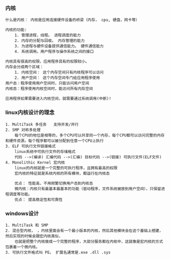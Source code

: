 ### 内核

    什么是内核： 内核是应用连接硬件设备的桥梁（内存， cpu, 硬盘，网卡等）

    内核的功能:  
        1. 管理进程，线程。 进程调度的能力
        2. 内存的分配与回收。 内存管理的能力
        3. 为进程与硬件设备提供通信能力。 硬件通信能力
        4. 系统调用。用户程序与操作系统之间的接口

    内核具有很高的权限，应用程序具有的权限较小。
    内存会分成两个区域：
        1. 内核空间： 这个内存空间只有内核程序可以访问
        2. 用户空间： 这个内存空间专门给应用程序使用
    用户态：程序使用用户空间时，只能访问用户空间
    内核态：程序使用内核空间时，能访问所有内存空间

    应用程序如果需要进入内核空间，就需要通过系统调用(中断)!

### linux内核设计的理念
    1. MultiTask 多任务   支持并发/并行
    2. SMP 对称多处理
        每个CPU的地位是相等的，多个CPU可以共享同一个内存，每个CPU都可以访问完整的内存和硬件资源。每个程序都可以被分配到任意一个CPU上执行
    3. ELF 可执行文件链接格式
        linux系统中可执行文件的存储格式
        代码 -->(编译) 汇编代码 -->(汇编) 目标代码 -->(链接) 可执行文件(ELF文件)
    4. Monolithic Kernel 宏内核
        linux的内核就是一个完整的可执行程序，且拥有最高的权限
        宏内核的特征就是系统内核的所有模块，都运行在内核态
        
        优点： 性能高，不用频繁切换用户态到内核态
        微内核：内核只有最基本最基本的功能（驱动程序，文件系统被放到用户空间），只保留进程调度等功能。
        优点： 提高稳定性和可靠性

### windows设计

    1. MultiTask 和 SMP
    2. 混合型内核， ，内核里面会有一个最小版本的内核，然后其他模块会在这个基础上搭建，然后实现的时候会跟宏内核类似，
        也就是把整个内核做成一个完整的程序，大部分服务都在内核中，这就像是宏内核的方式包裹着一个微内核。
    3. 可执行文件格式叫 PE。 扩展名通常是.exe .dll .sys